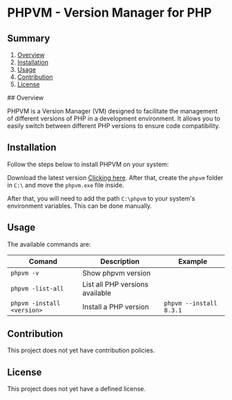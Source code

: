 # PHPVM - Version Manager for PHP

## Summary

1. [Overview](#overview)
2. [Installation](#installation)
3. [Usage](#usage)
4. [Contribution](#contribution)
5. [License](#license)

<div id="overview"></div>
## Overview

PHPVM is a Version Manager (VM) designed to facilitate the management of different versions of PHP in a development environment. It allows you to easily switch between different PHP versions to ensure code compatibility.

<div id="installation"></div>

## Installation

Follow the steps below to install PHPVM on your system:

Download the latest version [Clicking here](https://github.com/pedro3g/phpvm/releases/tag/latest). After that, create the `phpvm` folder in `C:\` and move the `phpvm.exe` file inside.

After that, you will need to add the path `C:\phpvm` to your system's environment variables. This can be done manually.

<div id="usage"></div>

## Usage

The available commands are:

| Comand                     | Description                     | Example                 |
| -------------------------- | ------------------------------- | ----------------------- |
| `phpvm -v`                 | Show phpvm version              |                         |
| `phpvm -list-all`          | List all PHP versions available |                         |
| `phpvm -install <version>` | Install a PHP version           | `phpvm --install 8.3.1` |

<div id="contribution"></div>

## Contribution

This project does not yet have contribution policies.

<div id="license"></div>

## License

This project does not yet have a defined license.
